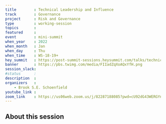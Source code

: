 ```yaml
---
title        : Technical Leadership and Influence
track        : Governance
project      : Risk and Governance
type         : working-session
topics       :
featured     :
event        : mini-summit
when_year    : 2022
when_month   : Jan
when_day     : Thu
when_time    : WS-18-19+
hey_summit   : https://post-summit-sessions.heysummit.com/talks/technical-leadership-and-influence/
banner       : https://pbs.twimg.com/media/FIIadZqXoAQxYfH.png
session_slack:
#status      : 
description  :
organizers   :
    - Brook S.E. Schoenfield       
youtube_link : 
zoom_link    : https://us06web.zoom.us/j/82287188085?pwd=cU92dG43WERGYnpFOTUwN1VJRnhRUT09
---
```


## About this session
